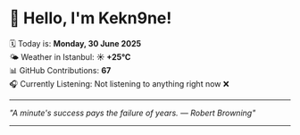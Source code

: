 # 👋 Hello, I'm Kekn9ne!

🗓️ Today is: **Monday, 30 June 2025**  
🌤️ Weather in Istanbul: **☀️   +25°C**  
📊 GitHub Contributions: **67**  
🎧 Currently Listening: Not listening to anything right now ❌

---

_"A minute's success pays the failure of years. — *Robert Browning*"_

---
